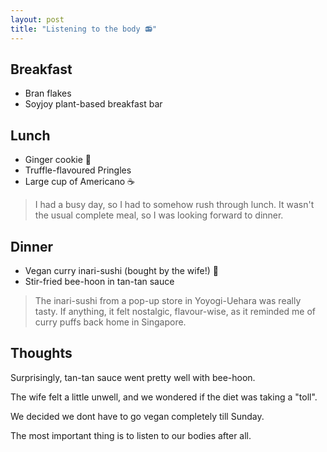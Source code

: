 ```yaml
---
layout: post
title: "Listening to the body 📻"
---
```


## Breakfast

- Bran flakes
- Soyjoy plant-based breakfast bar

## Lunch

- Ginger cookie 🍪
- Truffle-flavoured Pringles
- Large cup of Americano ☕

> I had a busy day, so I had to somehow rush through lunch.
> It wasn't the usual complete meal, so I was looking forward to dinner.

## Dinner

- Vegan curry inari-sushi (bought by the wife!) 🍣
- Stir-fried bee-hoon in tan-tan sauce

> The inari-sushi from a pop-up store in Yoyogi-Uehara was really tasty.
> If anything, it felt nostalgic, flavour-wise, as it reminded me of curry puffs back home in Singapore.

## Thoughts

Surprisingly, tan-tan sauce went pretty well with bee-hoon.

The wife felt a little unwell, and we wondered if the diet was taking a "toll".

We decided we dont have to go vegan completely till Sunday.

The most important thing is to listen to our bodies after all.
